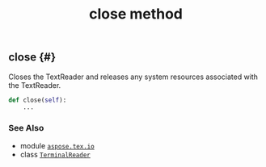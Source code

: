 ﻿---
title: close method
second_title: Aspose.TeX for Python via .NET API References
description: 
type: docs
weight: 20
url: /python-net/aspose.tex.io/terminalreader/close/
is_root: false
---

## close {#}

Closes the TextReader and releases any system resources associated with the TextReader.



```python
def close(self):
    ...
```





### See Also
* module [`aspose.tex.io`](../../)
* class [`TerminalReader`](/tex/python-net/aspose.tex.io/terminalreader)
